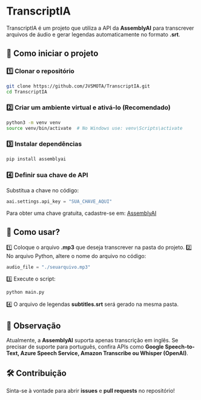 # TranscriptIA

TranscriptIA é um projeto que utiliza a API da **AssemblyAI** para transcrever arquivos de áudio e gerar legendas automaticamente no formato **.srt**.

## 🚀 Como iniciar o projeto

### 1️⃣ Clonar o repositório
```bash
git clone https://github.com/JVSMOTA/TranscriptIA.git
cd TranscriptIA
```

### 2️⃣ Criar um ambiente virtual e ativá-lo (Recomendado)
```bash
python3 -m venv venv
source venv/bin/activate  # No Windows use: venv\Scripts\activate
```

### 3️⃣ Instalar dependências
```bash
pip install assemblyai
```

### 4️⃣ Definir sua chave de API
Substitua a chave no código:
```python
aai.settings.api_key = "SUA_CHAVE_AQUI"
```
Para obter uma chave gratuita, cadastre-se em: [AssemblyAI](https://www.assemblyai.com/)

## 🎵 Como usar?

1️⃣ Coloque o arquivo **.mp3** que deseja transcrever na pasta do projeto.
2️⃣ No arquivo Python, altere o nome do arquivo no código:
```python
audio_file = "./seuarquivo.mp3"
```
3️⃣ Execute o script:
```bash
python main.py
```
4️⃣ O arquivo de legendas **subtitles.srt** será gerado na mesma pasta.

## 📌 Observação
Atualmente, a **AssemblyAI** suporta apenas transcrição em inglês. Se precisar de suporte para português, confira APIs como **Google Speech-to-Text, Azure Speech Service, Amazon Transcribe ou Whisper (OpenAI)**.

## 🛠 Contribuição
Sinta-se à vontade para abrir **issues** e **pull requests** no repositório!
